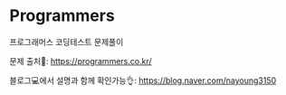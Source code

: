 # Programmers
프로그래머스 코딩테스트 문제풀이


문제 출처🔎: https://programmers.co.kr/

블로그💻에서 설명과 함께 확인가능👌:
https://blog.naver.com/nayoung3150
